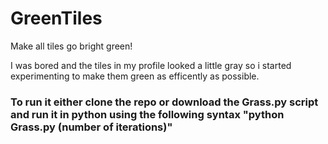 # GreenTiles
Make all tiles go bright green!

I was bored and the tiles in my profile looked a little gray so i started experimenting to make them green as efficently as possible.

### To run it either clone the repo or download the Grass.py script and run it in python using the following syntax "python Grass.py (number of iterations)"
